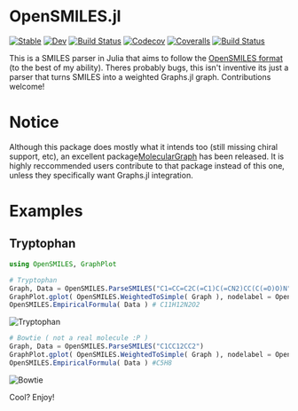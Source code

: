# OpenSMILES.jl

[![Stable](https://img.shields.io/badge/docs-stable-blue.svg)](https://caseykneale.github.io/OpenSMILES.jl/stable)
[![Dev](https://img.shields.io/badge/docs-dev-blue.svg)](https://caseykneale.github.io/OpenSMILES.jl/dev)
[![Build Status](https://travis-ci.com/caseykneale/OpenSMILES.jl.svg?branch=master)](https://travis-ci.com/caseykneale/OpenSMILES.jl)
[![Codecov](https://codecov.io/gh/caseykneale/OpenSMILES.jl/branch/master/graph/badge.svg)](https://codecov.io/gh/caseykneale/OpenSMILES.jl)
[![Coveralls](https://coveralls.io/repos/github/caseykneale/OpenSMILES.jl/badge.svg?branch=master)](https://coveralls.io/github/caseykneale/OpenSMILES.jl?branch=master)
[![Build Status](https://api.cirrus-ci.com/github/caseykneale/OpenSMILES.jl.svg)](https://cirrus-ci.com/github/caseykneale/OpenSMILES.jl)


This is a SMILES parser in Julia that aims to follow the [OpenSMILES format](http://opensmiles.org/opensmiles.html) (to the best of my ability). Theres probably bugs, this isn't inventive its just a parser that turns SMILES into a weighted Graphs.jl graph. Contributions welcome!

# Notice
Although this package does mostly what it intends too (still missing chiral support, etc), an excellent package[MolecularGraph](https://github.com/mojaie/MolecularGraph.jl) has been released. It is highly reccommended users contribute to that package instead of this one, unless they specifically want Graphs.jl integration.

# Examples

## Tryptophan
```Julia
using OpenSMILES, GraphPlot

# Tryptophan
Graph, Data = OpenSMILES.ParseSMILES("C1=CC=C2C(=C1)C(=CN2)CC(C(=O)O)N")
GraphPlot.gplot( OpenSMILES.WeightedToSimple( Graph ), nodelabel = OpenSMILES.abbreviation.( Data ) )
OpenSMILES.EmpiricalFormula( Data ) # C11H12N2O2
```
![Tryptophan](https://raw.githubusercontent.com/caseykneale/OpenSMILES.jl/master/output/Tryptophan.png)

```Julia
# Bowtie ( not a real molecule :P )
Graph, Data = OpenSMILES.ParseSMILES("C1CC12CC2")
GraphPlot.gplot( OpenSMILES.WeightedToSimple( Graph ), nodelabel = OpenSMILES.abbreviation.( Data ) )
OpenSMILES.EmpiricalFormula( Data ) #C5H8
```
![Bowtie](https://raw.githubusercontent.com/caseykneale/OpenSMILES.jl/master/output/Bowtie.png)

Cool? Enjoy!
